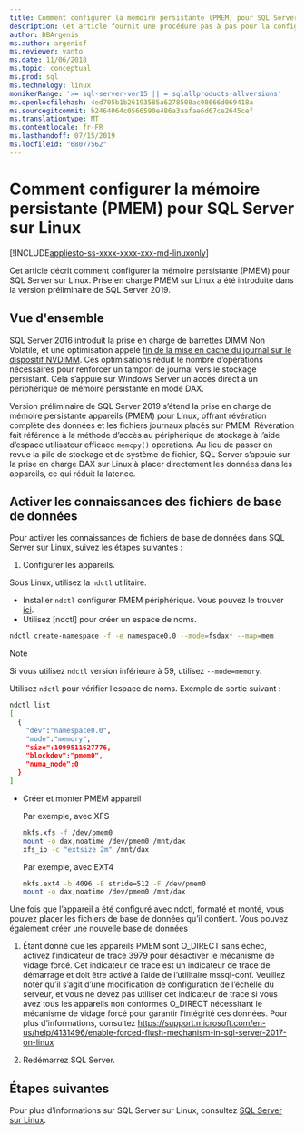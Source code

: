 ```yaml
---
title: Comment configurer la mémoire persistante (PMEM) pour SQL Server sur Linux
description: Cet article fournit une procédure pas à pas pour la configuration PMEM sur Linux.
author: DBArgenis
ms.author: argenisf
ms.reviewer: vanto
ms.date: 11/06/2018
ms.topic: conceptual
ms.prod: sql
ms.technology: linux
monikerRange: '>= sql-server-ver15 || = sqlallproducts-allversions'
ms.openlocfilehash: 4ed705b1b26193585a6278508ac98666d069418a
ms.sourcegitcommit: b2464064c0566590e486a3aafae6d67ce2645cef
ms.translationtype: MT
ms.contentlocale: fr-FR
ms.lasthandoff: 07/15/2019
ms.locfileid: "68077562"
---
```

# <a name="how-to-configure-persistent-memory-pmem-for-sql-server-on-linux"></a>Comment configurer la mémoire persistante (PMEM) pour SQL Server sur Linux

[!INCLUDE[appliesto-ss-xxxx-xxxx-xxx-md-linuxonly](../includes/appliesto-ss-xxxx-xxxx-xxx-md-linuxonly.md)]

Cet article décrit comment configurer la mémoire persistante (PMEM) pour SQL Server sur Linux. Prise en charge PMEM sur Linux a été introduite dans la version préliminaire de SQL Server 2019.

## <a name="overview"></a>Vue d'ensemble

SQL Server 2016 introduit la prise en charge de barrettes DIMM Non Volatile, et une optimisation appelé [fin de la mise en cache du journal sur le dispositif NVDIMM]( https://blogs.msdn.microsoft.com/bobsql/2016/11/08/how-it-works-it-just-runs-faster-non-volatile-memory-sql-server-tail-of-log-caching-on-nvdimm/). Ces optimisations réduit le nombre d’opérations nécessaires pour renforcer un tampon de journal vers le stockage persistant. Cela s’appuie sur Windows Server un accès direct à un périphérique de mémoire persistante en mode DAX.

Version préliminaire de SQL Server 2019 s’étend la prise en charge de mémoire persistante appareils (PMEM) pour Linux, offrant révération complète des données et les fichiers journaux placés sur PMEM. Révération fait référence à la méthode d’accès au périphérique de stockage à l’aide d’espace utilisateur efficace `memcpy()` operations. Au lieu de passer en revue la pile de stockage et de système de fichier, SQL Server s’appuie sur la prise en charge DAX sur Linux à placer directement les données dans les appareils, ce qui réduit la latence.

## <a name="enable-enlightenment-of-database-files"></a>Activer les connaissances des fichiers de base de données
Pour activer les connaissances de fichiers de base de données dans SQL Server sur Linux, suivez les étapes suivantes :

1. Configurer les appareils.

  Sous Linux, utilisez la `ndctl` utilitaire.

  - Installer `ndctl` configurer PMEM périphérique. Vous pouvez le trouver [ici](https://docs.pmem.io/getting-started-guide/installing-ndctl).
  - Utilisez [ndctl] pour créer un espace de noms.

  ```bash 
  ndctl create-namespace -f -e namespace0.0 --mode=fsdax* --map=mem
  ```

  >[!NOTE]
  >Si vous utilisez `ndctl` version inférieure à 59, utilisez `--mode=memory`.

  Utilisez `ndctl` pour vérifier l’espace de noms. Exemple de sortie suivant :

```bash
ndctl list
[
  {
    "dev":"namespace0.0",
    "mode":"memory",
    "size":1099511627776,
    "blockdev":"pmem0",
    "numa_node":0
  }
]
```

  - Créer et monter PMEM appareil

    Par exemple, avec XFS

    ```bash
    mkfs.xfs -f /dev/pmem0
    mount -o dax,noatime /dev/pmem0 /mnt/dax
    xfs_io -c "extsize 2m" /mnt/dax
    ```

    Par exemple, avec EXT4

    ```bash
    mkfs.ext4 -b 4096 -E stride=512 -F /dev/pmem0
    mount -o dax,noatime /dev/pmem0 /mnt/dax
    ```

  Une fois que l’appareil a été configuré avec ndctl, formaté et monté, vous pouvez placer les fichiers de base de données qu’il contient. Vous pouvez également créer une nouvelle base de données 

1. Étant donné que les appareils PMEM sont O_DIRECT sans échec, activez l’indicateur de trace 3979 pour désactiver le mécanisme de vidage forcé. Cet indicateur de trace est un indicateur de trace de démarrage et doit être activé à l’aide de l’utilitaire mssql-conf. Veuillez noter qu’il s’agit d’une modification de configuration de l’échelle du serveur, et vous ne devez pas utiliser cet indicateur de trace si vous avez tous les appareils non conformes O_DIRECT nécessitant le mécanisme de vidage forcé pour garantir l’intégrité des données. Pour plus d’informations, consultez https://support.microsoft.com/en-us/help/4131496/enable-forced-flush-mechanism-in-sql-server-2017-on-linux

1. Redémarrez SQL Server.

## <a name="next-steps"></a>Étapes suivantes

Pour plus d’informations sur SQL Server sur Linux, consultez [SQL Server sur Linux](sql-server-linux-overview.md).
